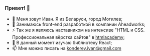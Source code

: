 ### Привет! 👋

- 🔭 Меня зовут Иван. Я из Беларуси, город Могилев;
- 🤔 Занимаюсь front-end разработкой в компании Aheadworks;
- ⚡ Так же я являюсь наставником на интенсиве "HTML и CSS. Профессиональная вёрстка сайтов" в [htmlacademy](https://www.htmlacademy.ru);
- 🌱 В данный момент изучаю библиотеку React;
- 📫 Мне можно писать на konderev.ivan@gmail.com
